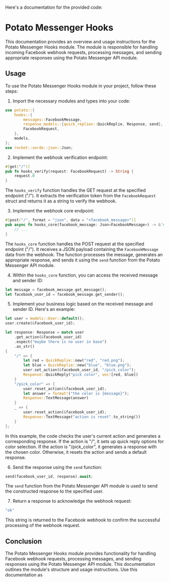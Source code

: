 Here's a documentation for the provided code:

# Potato Messenger Hooks

This documentation provides an overview and usage instructions for the Potato Messenger Hooks module.
The module is responsible for handling incoming Facebook webhook requests, processing messages, 
and sending appropriate responses using the Potato Messenger API module.

## Usage

To use the Potato Messenger Hooks module in your project, follow these steps:

1. Import the necessary modules and types into your code:

```rust
use potato::{
    hooks::{
        messages::FacebookMessage,
        response_models::{quick_replies::QuickReplie, Response, send},
        FacebookRequest,
    },
    models,
};
use rocket::serde::json::Json;
```

2. Implement the webhook verification endpoint:

```rust
#[get("/")]
pub fn hooks_verify(request: FacebookRequest) -> String {
    request.0
}
```

The `hooks_verify` function handles the GET request at the specified endpoint ("/").
It extracts the verification token from the `FacebookRequest` struct and returns it as a string to verify the webhook.

3. Implement the webhook core endpoint:

```rust
#[post("/", format = "json", data = "<facebook_message>")]
pub async fn hooks_core(facebook_message: Json<FacebookMessage>) -> &'static str {
    // ...
}
```

The `hooks_core` function handles the POST request at the specified endpoint ("/").
It receives a JSON payload containing the `FacebookMessage` data from the webhook.
The function processes the message, generates an appropriate response, and sends it using the `send` function from the Potato Messenger API module.

4. Within the `hooks_core` function, you can access the received message and sender ID:

```rust
let message = facebook_message.get_message();
let facebook_user_id = facebook_message.get_sender();
```

5. Implement your business logic based on the received message and sender ID. Here's an example:

```rust
let user = models::User::default();
user.create(&facebook_user_id);

let response: Response = match user
    .get_action(&facebook_user_id)
    .expect("maybe there is no user in base")
    .as_str()
{
    "/" => {
        let red = QuickReplie::new("red", "red.png");
        let blue = QuickReplie::new("blue", "blue.png");
        user.set_action(&facebook_user_id, "/pick_color");
        Response::QuickReply("pick color", vec![red, blue])
    }
    "/pick_color" => {
        user.reset_action(&facebook_user_id);
        let answer = format!("the color is {message}");
        Response::TextMessage(answer)
    }
    _ => {
        user.reset_action(&facebook_user_id);
        Response::TextMessage("action is reset".to_string())
    }
};
```

In this example, the code checks the user's current action and generates a corresponding response.
If the action is "/", it sets up quick reply options for color selection. If the action is "/pick_color",
it generates a response with the chosen color. Otherwise, it resets the action and sends a default response.

6. Send the response using the `send` function:

```rust
send(facebook_user_id, response).await;
```

The `send` function from the Potato Messenger API module is used to send the constructed response to the specified user.

7. Return a response to acknowledge the webhook request:

```rust
"ok"
```

This string is returned to the Facebook webhook to confirm the successful processing of the webhook request.

## Conclusion

The Potato Messenger Hooks module provides functionality for handling Facebook webhook requests, 
processing messages, and sending responses using the Potato Messenger API module. 
This documentation outlines the module's structure and usage instructions. Use this documentation as